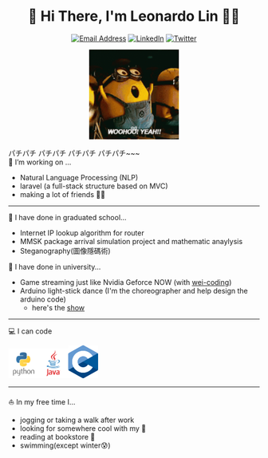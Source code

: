 <h1 align="center">🐰 Hi There, I'm Leonardo Lin 👋🏻</h1>

<p align="center">
    <a href="mailto:hua10155174@gmail.com"
        ><img src="https://img.shields.io/badge/Email-hua10155174%40gmail.com-blue?logo=gmail&logoColor=white" alt="Email Address"
    /></a>
    <a href="https://www.linkedin.com/in/zih-an-lin-70a6b624a/"
        ><img src="https://img.shields.io/badge/LinkedIn-Leonardo%20Lin-blue?logo=linkedin&logoColor=white" alt="LinkedIn"
    /></a>
    <a href="https://twitter.com/leonardolin1014"
        ><img src="https://img.shields.io/badge/Twitter-leonardolin1014-blue?logo=twitter&logoColor=white" alt="Twitter"
    /></a>
    
</p>
<p align ="center">
<img src="minnion.gif" width="180">
</p>
パチパチ パチパチ パチパチ パチパチ~~~ </br>
🔭 I’m working on ... 

- Natural Language Processing (NLP)
- laravel (a full-stack structure based on MVC)
- making a lot of friends :man::woman:

---

:book: I have done in graduated school...

- Internet IP lookup algorithm for router 
- MMSK package arrival simulation project and mathematic anaylysis
- Steganography(圖像隱碼術)

:school: I have done in university...

- Game streaming just like Nvidia Geforce NOW (with [wei-coding](https://github.com/wei-coding))
- Arduino light-stick dance (I'm the choreographer and help design the arduino code)
    - here's the [show](https://drive.google.com/file/d/18h447xkdNfy-bYEVdwh9xyHIVTKvBEoJ/view?usp=sharing)

---

:computer: I can code
<p><a> <img src="Python-Logo.png" width="60"><img src="Java_logo.png" width="60"><img src="C_lan-logo.png" width="60"></a>
</p>

---

:sailboat: In my free time I...

- jogging or taking a walk after work
- looking for somewhere cool with my :motor_scooter: 
- reading at bookstore :book: 
- swimming(except winter:cold_sweat:) 







